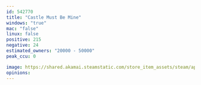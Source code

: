 ```yaml
---
id: 542770
title: "Castle Must Be Mine"
windows: "true"
mac: "false"
linux: false
positive: 215
negative: 24
estimated_owners: "20000 - 50000"
peak_ccu: 0

image: https://shared.akamai.steamstatic.com/store_item_assets/steam/apps/542770/header.jpg?t=1531488180
opinions:
---
```

